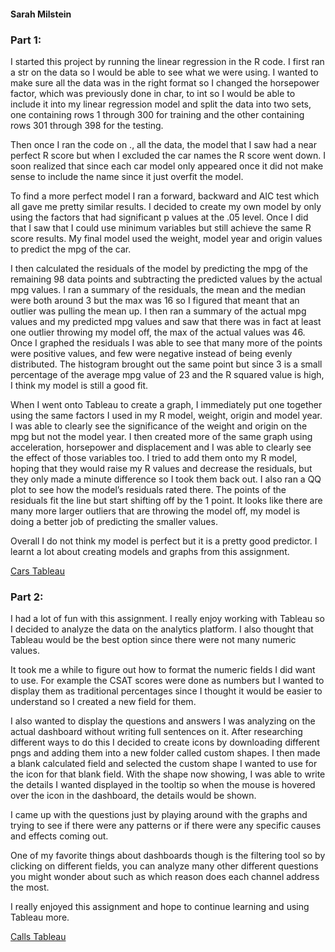 #### Sarah Milstein

### Part 1:

I started this project by running the linear regression in the R code. 
I first ran a str on the data so I would be able to see what we were using. I wanted to make sure all the data was in the right format so I changed the horsepower factor, which was previously done in char, to int so I would be able to include it into my linear regression model and split the data into two sets, one containing rows 1 through 300 for training and the other containing rows 301 through 398 for the testing.

Then once I ran the code on ., all the data, the model that I saw had a near perfect R score but when I excluded the car names the R score went down. I soon realized that since each car model only appeared once it did not make sense to include the name since it just overfit the model.

To find a more perfect model I ran a forward, backward and AIC test which all gave me pretty similar results. I decided to create my own model by only using the factors that had significant p values at the .05 level. Once I did that I saw that I could use minimum variables but still achieve the same R score results. My final model used the weight, model year and origin values to predict the mpg of the car.

I then calculated the residuals of the model by predicting the mpg of the remaining 98 data points and subtracting the predicted values by the actual mpg values. I ran a summary of the residuals, the mean and the median were both around 3 but the max was 16 so I figured that meant that an outlier was pulling the mean up. I then ran a summary of the actual mpg values and my predicted mpg values and saw that there was in fact at least one outlier throwing my model off, the max of the actual values was 46. Once I graphed the residuals I was able to see that many more of the points were positive values, and few were negative instead of being evenly distributed. The histogram brought out the same point but since 3 is a small percentage of the average mpg value of 23 and the R squared value is high, I think my model is still a good fit. 

When I went onto Tableau to create a graph, I immediately put one together using the same factors I used in my R model, weight, origin and model year. I was able to clearly see the significance of the weight and origin on the mpg but not the model year. I then created more of the same graph using acceleration, horsepower and displacement and I was able to clearly see the effect of those variables too. I tried to add them onto my R model, hoping that they would raise my R values and decrease the residuals, but they only made a minute difference so I took them back out. I also ran a QQ plot to see how the model’s residuals rated there. The points of the residuals fit the line but start shifting off by the 1 point. It looks like there are many more larger outliers that are throwing the model off, my model is doing a better job of predicting the smaller values.

Overall I do not think my model is perfect but it is a pretty good predictor. I learnt a lot about creating models and graphs from this assignment. 

[Cars Tableau](https://public.tableau.com/app/profile/z.milstein/viz/Cars_17021741900080/CARS)

### Part 2:

I had a lot of fun with this assignment. I really enjoy working with Tableau so I decided to analyze the data on the analytics platform. I also thought that Tableau would be the best option since there were not many numeric values.

It took me a while to figure out how to format the numeric fields I did want to use. For example the CSAT scores were done as numbers but I wanted to display them as traditional percentages since I thought it would be easier to understand so I created a new field for them. 

I also wanted to display the questions and answers I was analyzing on the actual dashboard without writing full sentences on it. After researching different ways to do this I decided to create icons by downloading different pngs and adding them into a new folder called custom shapes. I then made a blank calculated field and selected the custom shape I wanted to use for the icon for that blank field. With the shape now showing, I was able to write the details I wanted displayed in the tooltip so when the mouse is hovered over the icon in the dashboard, the details would be shown.

I came up with the questions just by playing around with the graphs and trying to see if there were any patterns or if there were any specific causes and effects coming out.

One of my favorite things about dashboards though is the filtering tool so by clicking on different fields, you can analyze many other different questions you might wonder about such as which reason does each channel address the most. 

I really enjoyed this assignment and hope to continue learning and using Tableau more.

[Calls Tableau](https://public.tableau.com/app/profile/z.milstein/viz/Calls_17022574477190/CallCenter)




	














